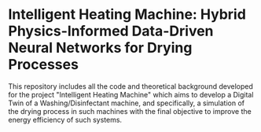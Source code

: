 # Intelligent Heating Machine: Hybrid Physics-Informed Data-Driven Neural Networks for Drying Processes

This repository includes all the code and theoretical background developed for the project "Intelligent Heating Machine" which aims to develop a Digital Twin of a Washing/Disinfectant machine, and specifically, a simulation of the drying process in such machines with the final objective to improve the energy efficiency of such systems. 